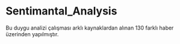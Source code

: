 # Sentimantal_Analysis
Bu duygu analizi çalışması arklı kaynaklardan alınan 130 farklı haber üzerinden yapılmıştır.
